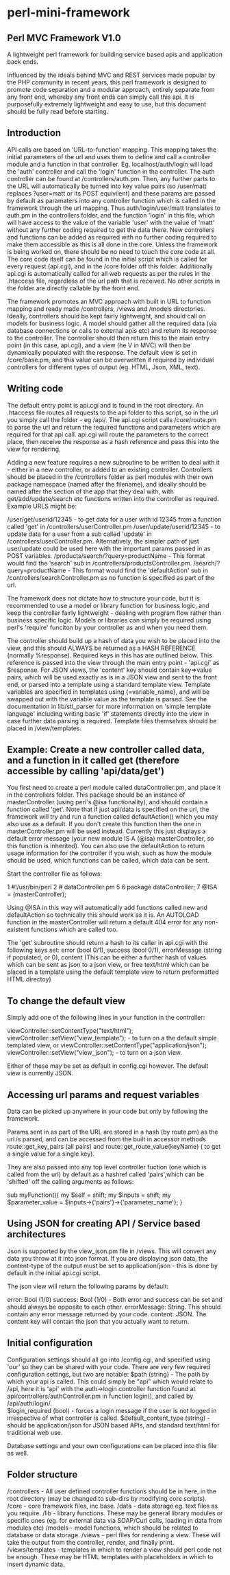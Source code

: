 # perl-mini-framework

Perl MVC Framework V1.0
-----------------------

A lightweight perl framework for building service based apis and application back ends. 

Influenced by the ideals behind MVC and REST services made popular by the PHP community in recent years, this perl framework is designed to promote code separation and a modular approach, entirely separate from any front end, whereby any front ends can simply call this api. It is purposefully extremely lightweight and easy to use, but this document should be fully read before starting.


Introduction
------------

API calls are based on 'URL-to-function' mapping. This mapping takes the initial parameters of the url and uses them to define and call a controller module and a function in that controller. Eg. localhost/auth/login will load the 'auth' controller and call the 'login' function in tha controller. The auth controller can be found at /controllers/auth.pm. Then, any further parts to the URL will automatically be turned into key value pairs (so /user/matt replaces ?user=matt or its POST equivilent) and these params are passed by default as paramaters into any controller function which is called in the framework through the url mapping. Thus auth/login/user/matt translates to auth.pm in the controllers folder, and the function 'login' in this file, which will have access to the value of the variable 'user' with the value of 'matt' without any further coding required to get the data there. New controllers and functions can be added as required with no further coding required to make them accessible as this is all done in the core. Unless the framework is being worked on, there should be no need to touch the core code at all. The core code itself can be found in the initial script which is called for every request (api.cgi), and in the /core folder off this folder. Additionally api.cgi is automatically called for all web requests as per the rules in the .htaccess file, regardless of the url path that is received. No other scripts in the folder are directly callable by the front end.

The framework promotes an MVC approach with built in URL to function mapping and ready made /controllers, /views and /models directories. Ideally, controllers should be kept fairly lightweight, and should call on models for business logic. A model should gather all the required data (via database connections or calls to external apis etc) and return its response to the controller. The controller should then return this to the main entry point (in this case, api.cgi), and a view (he V in MVC) will then be dynamically populated with the response. The default view is set in /core/base.pm, and this value can be overwritten if required by individual controllers for different types of output (eg. HTML, Json, XML, text). 


Writing code
------------

The default entry point is api.cgi and is found in the root directory. An .htaccess file routes all requests to the api folder to this script, so in the url you simply call the folder - eg /api/. The api.cgi script calls /core/route.pm to parse the url and return the required functions and parameters which are required for that api call. api.cgi will route the parameters to the correct place, then receive the response as a hash reference and pass this into the view for rendering. 

Adding a new feature requires a new subroutine to be written to deal with it - either in a new controller, or added to an existing controller. Controllers should be placed in the /controllers folder as perl modules with their own package namespace (named after the filename), and ideally should be named after the section of the app that they deal with, with get/add/update/search etc functions written into the controller as required. Example URLS might be:

/user/get/userid/12345 - to get data for a user with id 12345 from a function called 'get' in /controllers/userController.pm
/user/update/userid/12345 - to update data for a user from a sub called 'update' in /controllers/userController.pm. Alternatively, the simpler path of just user/update could be used here with the important params passed in as POST variables. 
/products/search/?query=productName - This format would find the 'search' sub in /controllers/productsController.pm.
/search/?query=productName - This format would find the 'defaultAction' sub in /controllers/searchController.pm as no function is specified as part of the url.

The framework does not dictate how to structure your code, but it is recommended to use a model or library function for business logic, and keep the controller fairly lightweight - dealing with program flow rather than business specific logic. Models or libraries can simply be required using perl's 'require' funciton by your controller as and when you need them.

The controller should build up a hash of data you wish to be placed into the view, and this should ALWAYS be returned as a HASH REFERENCE (normally \%response). Required keys in this has are outlined below. This reference is passed into the view through the main entry point - 'api.cgi' as $response. For JSON views, the 'content' key should contain key=>value pairs, which will be used exactly as is in a JSON view and sent to the front end, or parsed into a template using a standard template view. Template variables are specified in templates using {=variable_name}, and will be swapped out with the variable value as the template is parsed. See the documentation in lib/stl_parser for more information on 'simple template language' including writing basic 'if' statements directly into the view in case further data parsing is required. Template files themselves should be placed in /view/templates.


Example: Create a new controller called data, and a function in it called get (therefore accessible by calling 'api/data/get')
------------------------------------------------------------------------------------------------------------------------------

You first need to create a perl module called dataController.pm, and place it in the controllers folder. This package should be an instance of masterController (using perl's @isa functionality), and should contain a function called 'get'. Note that if just api/data is specified on the url, the framework will try and run a function called defaultAction() which you may also use as a default. If you don't create this function then the one in masterController.pm will be used instead. Currently this just displays a default error message (your new module IS A (@isa) masterController, so this function is inherited). You can also use the defaultAction to return usage information for the controller if you wish, such as how the module should be used, which functions can be called, which data can be sent.

Start the controller file as follows:

  1 #!/usr/bin/perl
  2 # dataController.pm
  5 
  6 package dataController;
  7 @ISA = (masterController);

Using @ISA in this way will automatically add functions called new and defaultAction so technically this should work as it is. An AUTOLOAD function in the masterController will return a default 404 error for any non-existent functions which are called too. 

The 'get' subroutine should return a hash to its caller in api.cgi with the following keys set: 
	error 		(bool 0/1), 
	success 	(bool 0/1), 
	errorMessage 	(string if populated, or 0), 
	content 	(This can be either a further hash of values which can be sent as json to a json view, or free text/html which can be placed in a template using the 
			 default template view to return preformatted HTML directoy)

To change the default view
--------------------------
Simply add one of the following lines in your function in the controller: 

viewController::setContentType("text/html"); viewController::setView("view_template");    - to turn on a the default simple templated view, or 
viewController::setContentType("application/json"); viewController::setView("view_json"); - to turn on a json view. 

Either of these may be set as default in config.cgi however. The default view is currently JSON. 


Accessing url params and request variables 
------------------------------------------
Data can be picked up anywhere in your code but only by following the framework. 

Params sent in as part of the URL are stored in a hash (by route.pm) as the url is parsed, and can be accessed from the built in accessor methods route::get_key_pairs (all pairs) and route::get_route_value(keyName) ( to get a single value for a single key). 

They are also passed into any top level controller fuction (one which is called from the url) by default as a hashref called 'pairs',which can be 'shifted' off the calling arguments as follows:

sub myFunction(){
 	my $self = shift; 
	my $inputs = shift; 
	my $parameter_value = $inputs->{'pairs'}->{'parameter_name'};
}


Using JSON for creating API / Service based architectures
---------------------------------------------------------

Json is supported by the view_json.pm file in /views. This will convert any data you throw at it into json format.
If you are displaying json data, the content-type of the output must be set to application/json - this is done by default in the initial api.cgi script. 

The json view will return the following params by default:

error: 		Bool (1/0)
success: 	Bool (1/0) - Both error and success can be set and should always be opposite to each other.
errorMessage: 	String. This should contain any error message returned by your code. 
content: 	JSON. The content key will contain the json that you actually want to return.


Initial configuration
---------------------
Configuration settings should all go into /config.cgi, and specified using 'our' so they can be shared with your code. There are very few required configuration settings, but two are notable:
	$path (string) - The path by which your api is called. This could simply be "api" which would relate to /api, here it is 'api' with the auth->login controller function found at api/controllers/authController.pm in function login(), and called by /api/auth/login/.  
	$login_required (bool) - forces a login message if the user is not logged in irrespective of what controller is called.
	$default_content_type (string) - should be application/json for JSON based APIs, and standard text/html for traditional web use. 

Database settings and your own configurations can be placed into this file as well.



Folder structure
----------------
/controllers - All user defined controller functions should be in here, in the root directory (may be changed to sub-dirs by modifying core scripts).
/core - core framework files, inc base.
/data - data storage eg. text files as you require.
/lib - library functions. These may be general library modules or specific ones (eg. for external data via SOAP/Curl calls, loading in data from modules etc)
/models - model functions, which should be related to database or data storage.
/views - perl files for rendering a view. These will take the output from the controller, render, and finally print.
/views/templates - templates in which to render a view should perl code not be enough. These may be HTML templates with placeholders in which to insert dynamic data.



